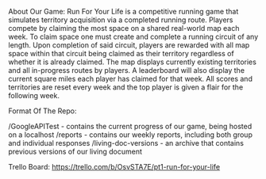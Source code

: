 About Our Game: Run For Your Life is a competitive running game that simulates territory acquisition via a completed running route. Players compete by claiming the most space on a shared real-world map each week. To claim space one must create and complete a running circuit of any length. Upon completion of said circuit, players are rewarded with all map space within that circuit being claimed as their territory regardless of whether it is already claimed. The map displays currently existing territories and all in-progress routes by players. A leaderboard will also display the current square miles each player has claimed for that week. All scores and territories are reset every week and the top player is given a flair for the following week.

Format Of The Repo:

/GoogleAPITest - contains the current progress of our game, being hosted on a localhost 
/reports - contains our weekly reports, including both group and individual responses 
/living-doc-versions - an archive that contains previous versions of our living document

Trello Board: https://trello.com/b/OsvSTA7E/pt1-run-for-your-life
